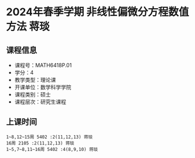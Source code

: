 # 2024年春季学期 非线性偏微分方程数值方法 蒋琰






## 课程信息

- 课程号：MATH6418P.01
- 学分：4
- 教学类型：理论课
- 开课单位：数学科学学院
- 课程类别：硕士
- 课程层次：研究生课程

## 上课时间

```
1~8,12~15周 5402 :2(11,12,13) 蒋琰
16周 2105 :2(11,12,13) 蒋琰
1~5,7~8,11~16周 5402 :4(8,9,10) 蒋琰
```

